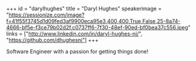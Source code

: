 +++
id = "darylhughes"
title = "Daryl Hughes"
speakerimage = "https://sessionize.com/image?f=41f55f3745d1d09fed3af9900eca95e3,400,400,True,False,25-8a74-4666-bf5e-f3ce79b02d2f.c0737ff6-7f30-48ef-90ed-bf0bea37c556.jpeg"
links = ["http://www.linkedin.com/in/daryl-hughes-ni/", "https://github.com/dhughesni"]
+++

Software Engineer with a passion for getting things done!